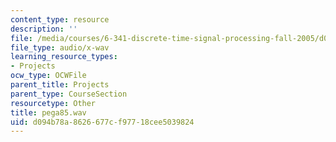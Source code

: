 ```yaml
---
content_type: resource
description: ''
file: /media/courses/6-341-discrete-time-signal-processing-fall-2005/d094b78a8626677cf97718cee5039824_pega85.wav
file_type: audio/x-wav
learning_resource_types:
- Projects
ocw_type: OCWFile
parent_title: Projects
parent_type: CourseSection
resourcetype: Other
title: pega85.wav
uid: d094b78a-8626-677c-f977-18cee5039824
---
```

